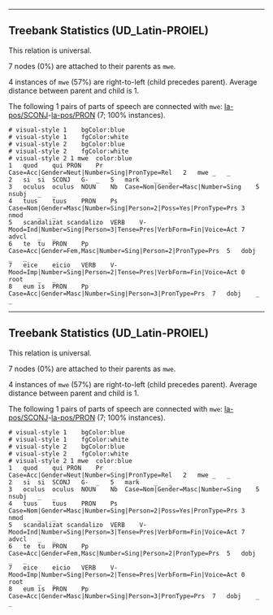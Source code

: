 

--------------------------------------------------------------------------------

## Treebank Statistics (UD_Latin-PROIEL)

This relation is universal.

7 nodes (0%) are attached to their parents as `mwe`.

4 instances of `mwe` (57%) are right-to-left (child precedes parent).
Average distance between parent and child is 1.

The following 1 pairs of parts of speech are connected with `mwe`: [la-pos/SCONJ]()-[la-pos/PRON]() (7; 100% instances).


~~~ conllu
# visual-style 1	bgColor:blue
# visual-style 1	fgColor:white
# visual-style 2	bgColor:blue
# visual-style 2	fgColor:white
# visual-style 2 1 mwe	color:blue
1	quod	qui	PRON	Pr	Case=Acc|Gender=Neut|Number=Sing|PronType=Rel	2	mwe	_	_
2	si	si	SCONJ	G-	_	5	mark	_	_
3	oculus	oculus	NOUN	Nb	Case=Nom|Gender=Masc|Number=Sing	5	nsubj	_	_
4	tuus	tuus	PRON	Ps	Case=Nom|Gender=Masc|Number=Sing|Person=2|Poss=Yes|PronType=Prs	3	nmod	_	_
5	scandalizat	scandalizo	VERB	V-	Mood=Ind|Number=Sing|Person=3|Tense=Pres|VerbForm=Fin|Voice=Act	7	advcl	_	_
6	te	tu	PRON	Pp	Case=Acc|Gender=Fem,Masc|Number=Sing|Person=2|PronType=Prs	5	dobj	_	_
7	eice	eicio	VERB	V-	Mood=Imp|Number=Sing|Person=2|Tense=Pres|VerbForm=Fin|Voice=Act	0	root	_	_
8	eum	is	PRON	Pp	Case=Acc|Gender=Masc|Number=Sing|Person=3|PronType=Prs	7	dobj	_	_

~~~




--------------------------------------------------------------------------------

## Treebank Statistics (UD_Latin-PROIEL)

This relation is universal.

7 nodes (0%) are attached to their parents as `mwe`.

4 instances of `mwe` (57%) are right-to-left (child precedes parent).
Average distance between parent and child is 1.

The following 1 pairs of parts of speech are connected with `mwe`: [la-pos/SCONJ]()-[la-pos/PRON]() (7; 100% instances).


~~~ conllu
# visual-style 1	bgColor:blue
# visual-style 1	fgColor:white
# visual-style 2	bgColor:blue
# visual-style 2	fgColor:white
# visual-style 2 1 mwe	color:blue
1	quod	qui	PRON	Pr	Case=Acc|Gender=Neut|Number=Sing|PronType=Rel	2	mwe	_	_
2	si	si	SCONJ	G-	_	5	mark	_	_
3	oculus	oculus	NOUN	Nb	Case=Nom|Gender=Masc|Number=Sing	5	nsubj	_	_
4	tuus	tuus	PRON	Ps	Case=Nom|Gender=Masc|Number=Sing|Person=2|Poss=Yes|PronType=Prs	3	nmod	_	_
5	scandalizat	scandalizo	VERB	V-	Mood=Ind|Number=Sing|Person=3|Tense=Pres|VerbForm=Fin|Voice=Act	7	advcl	_	_
6	te	tu	PRON	Pp	Case=Acc|Gender=Fem,Masc|Number=Sing|Person=2|PronType=Prs	5	dobj	_	_
7	eice	eicio	VERB	V-	Mood=Imp|Number=Sing|Person=2|Tense=Pres|VerbForm=Fin|Voice=Act	0	root	_	_
8	eum	is	PRON	Pp	Case=Acc|Gender=Masc|Number=Sing|Person=3|PronType=Prs	7	dobj	_	_

~~~



